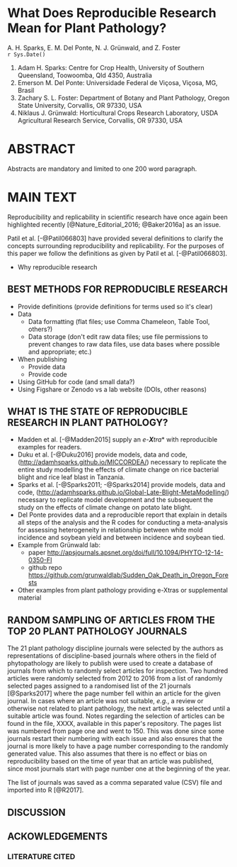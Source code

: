 # What Does Reproducible Research Mean for Plant Pathology?
A. H. Sparks, E. M. Del Ponte, N. J. Grünwald, and Z. Foster  
`r Sys.Date()`  


1. Adam H. Sparks: Centre for Crop Health, University of Southern Queensland, Toowoomba, Qld 4350, Australia
2. Emerson M. Del Ponte: Universidade Federal de Viçosa, Viçosa, MG, Brasil
3. Zachary S. L. Foster: Department of Botany and Plant Pathology, Oregon State University, Corvallis, OR 97330, USA
4. Niklaus J. Grünwald: Horticultural Crops Research Laboratory, USDA Agricultural Research Service, Corvallis, OR 97330, USA

# ABSTRACT

Abstracts are mandatory and limited to one 200 word paragraph.

# MAIN TEXT
Reproducibility and replicability in scientific research have once again been
highlighted recently [@Nature_Editorial_2016; @Baker2016a] as an issue.

Patil et al. [-@Patil066803] have provided several definitions to clarify the
concepts surrounding reproducibility and replicability. For the purposes of this
paper we follow the definitions as given by Patil et al. [-@Patil066803].

* Why reproducible research

## BEST METHODS FOR REPRODUCIBLE RESEARCH
* Provide definitions (provide definitions for terms used so it's clear)
* Data
  * Data formatting (flat files; use Comma Chameleon, Table Tool, others?)
  * Data storage (don't edit raw data files; use file permissions to prevent changes to raw data files, use data bases where possible and appropriate; etc.)
* When publishing
  * Provide data
  * Provide code
* Using GitHub for code (and small data?)
* Using Figshare or Zenodo vs a lab website (DOIs, other reasons)

## WHAT IS THE STATE OF REPRODUCIBLE RESEARCH IN PLANT PATHOLOGY?
* Madden et al. [-@Madden2015] supply an *e-**X**tra*\* with reproducible examples
for readers.
* Duku et al. [-@Duku2016] provide models, data and code, (http://adamhsparks.github.io/MICCORDEA/) necessary to
replicate the entire study modelling the effects of climate change on rice
bacterial blight and rice leaf blast in Tanzania.
* Sparks et al. [-@Sparks2011; -@Sparks2014] provide models, data and code, (http://adamhsparks.github.io/Global-Late-Blight-MetaModelling/)
necessary to replicate model development and the subsequent the study on the effects of climate change on potato late blight.
* Del Ponte provides data and a reproducible report that explain in details all steps of the analysis and the R codes for conducting a meta-analysis for assessing heterogeneity in relationship between white mold incidence and soybean yield and between incidence and soybean tied.
* Example from Grünwald lab: 
  - paper http://apsjournals.apsnet.org/doi/full/10.1094/PHYTO-12-14-0350-FI
  - github repo https://github.com/grunwaldlab/Sudden_Oak_Death_in_Oregon_Forests
* Other examples from plant pathology providing e-Xtras or supplemental material

## RANDOM SAMPLING OF ARTICLES FROM THE TOP 20 PLANT PATHOLOGY JOURNALS
The 21 plant pathology discipline journals were selected by the authors as representations of discipline-based journals where others in the field of phytopathology are likely to publish were used to create a database of journals from which to randomly select articles for inspection. Two hundred articles were randomly selected from 2012 to 2016 from a list of randomly selected pages assigned to a randomised list of the 21 journals [@Sparks2017] where the page number fell within an article for the given journal. In cases where an article was not suitable, _e.g._, a review or otherwise not related to plant pathology, the next article was selected until a suitable article was found. Notes regarding the selection of articles can be found in the file, XXXX, available in this paper's repository. The pages list was numbered from page one and went to 150. This was done since some journals restart their numbering with each issue and also ensures that the journal is more likely to have a page number corresponding to the randomly generated value. This also assumes that there is no effect or bias on reproducibility based on the time of year that an article was published, since most journals start with page number one at the beginning of the year.

The list of journals was saved as a comma separated value (CSV) file and imported into R [@R2017]. 

## DISCUSSION

## ACKOWLEDGEMENTS

### LITERATURE CITED

